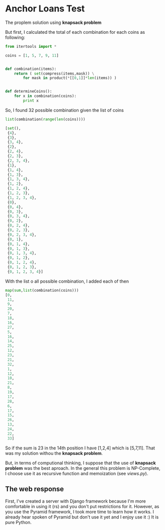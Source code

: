 
# Anchor Loans Test

The proplem solution using **knapsack problem**

But first, I calculated the total of each combination for each coins as following:

```python
from itertools import *

coins = [1, 5, 7, 9, 11]


def combination(items):
    return ( set(compress(items,mask)) \
        for mask in product(*[[0,1]]*len(items)) )


def determineCoins():
    for x in combination(coins):
        print x
```

So, I found 32 possible combination given the list of coins

```python
list(combination(range(len(coins))))

[set(),
 {4},
 {3},
 {3, 4},
 {2},
 {2, 4},
 {2, 3},
 {2, 3, 4},
 {1},
 {1, 4},
 {1, 3},
 {1, 3, 4},
 {1, 2},
 {1, 2, 4},
 {1, 2, 3},
 {1, 2, 3, 4},
 {0},
 {0, 4},
 {0, 3},
 {0, 3, 4},
 {0, 2},
 {0, 2, 4},
 {0, 2, 3},
 {0, 2, 3, 4},
 {0, 1},
 {0, 1, 4},
 {0, 1, 3},
 {0, 1, 3, 4},
 {0, 1, 2},
 {0, 1, 2, 4},
 {0, 1, 2, 3},
 {0, 1, 2, 3, 4}]

 ```

With the list o all possible combination, I added each of then

```python
map(sum,list(combination(coins)))
[0,
 11,
 9,
 20,
 7,
 18,
 16,
 27,
 5,
 16,
 14,
 25,
 12,
 23,
 21,
 32,
 1,
 12,
 10,
 21,
 8,
 19,
 17,
 28,
 6,
 17,
 15,
 26,
 13,
 24,
 22,
 33]
 ```

 So if the sum is 23 in the 14th position I have [1,2,4] which is [5,7,11].
 That was my solution withou the **knapsack problem**.

 But, in terms of computional thinking, I suppose that the use of **knapsack problem** was the best aproach. In the general this problem is NP-Complete, I choose use it as recursive function and memoization (see *views.py*).

 ## The web response

First, I've created a server with Django framework because I'm more comfortable in using it (rs) and you don't put restrictions for it. However, as you use the Pyramid framework, I took more time to learn how it works. I already hear spoken of Pyramid but don't use it yet and I enjoy use it :) It is pure Python.
